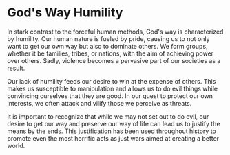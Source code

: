 # God's Way Humility

In stark contrast to the forceful human methods, God's way is characterized by humility. Our human nature is fueled by pride,
causing us to not only want to get our own way but also to dominate others. We form groups, whether
it be families, tribes, or nations, with the aim of achieving power over others. Sadly, violence
becomes a pervasive part of our societies as a result.

Our lack of humility feeds our desire to win at the expense of others. This makes us susceptible to
manipulation and allows us to do evil things while convincing ourselves that they are good. In our
quest to protect our own interests, we often attack and vilify those we perceive as threats.

It is important to recognize that while we may not set out to do evil, our desire to get our way and
preserve our way of life can lead us to justify the means by the ends. This justification has been
used throughout history to promote even the most horrific acts as just wars aimed at creating a
better world.